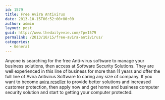```yaml
---
id: 1579
title: Free Avira Antivirus
date: 2013-10-15T06:52:00+00:00
author: admin
layout: post
guid: http://www.thedailyevie.com/?p=1579
permalink: /2013/10/15/free-avira-antivirus/
categories:
  - General
---
```

Anyone is searching for the free Anti-virus software to manage your business solutions, then access at Software Security Solutions. They are well experienced in this line of business for more than 11 years and offer the full line of Avira Antivirus Software to caring any size of company. If you want to become [avira reseller](http://avira.softwaresecuritysolutions.com/) to provide better solutions and increased customer protection, then apply now and get home and business computer security solution and start to getting your computer protected.